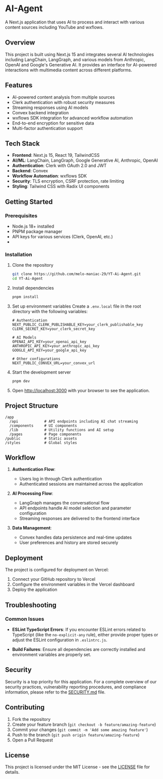 # AI-Agent

A Next.js application that uses AI to process and interact with various content sources including YouTube and wxflows.

## Overview

This project is built using Next.js 15 and integrates several AI technologies including LangChain, LangGraph, and various models from Anthropic, OpenAI and Google's Generative AI. It provides an interface for AI-powered interactions with multimedia content across different platforms.


## Features

- AI-powered content analysis from multiple sources
- Clerk authentication with robust security measures
- Streaming responses using AI models
- Convex backend integration
- wxflows SDK integration for advanced workflow automation
- End-to-end encryption for sensitive data
- Multi-factor authentication support

## Tech Stack

- **Frontend**: Next.js 15, React 19, TailwindCSS
- **AI/ML**: LangChain, LangGraph, Google Generative AI, Anthropic, OpenAI
- **Authentication**: Clerk with OAuth 2.0 and JWT
- **Backend**: Convex
- **Workflow Automation**: wxflows SDK
- **Security**: TLS encryption, CSRF protection, rate limiting
- **Styling**: Tailwind CSS with Radix UI components


## Getting Started

### Prerequisites

- Node.js 18+ installed
- PNPM package manager
- API keys for various services (Clerk, OpenAI, etc.)
- 

### Installation

1. Clone the repository
   ```bash
   git clone https://github.com/melo-maniac-29/YT-Ai-Agent.git
   cd YT-Ai-Agent
   ```

2. Install dependencies
   ```bash
   pnpm install
   ```

3. Set up environment variables
   Create a `.env.local` file in the root directory with the following variables:
   ```
   # Authentication
   NEXT_PUBLIC_CLERK_PUBLISHABLE_KEY=your_clerk_publishable_key
   CLERK_SECRET_KEY=your_clerk_secret_key
   
   # AI Models
   OPENAI_API_KEY=your_openai_api_key
   ANTHROPIC_API_KEY=your_anthropic_api_key
   GOOGLE_API_KEY=your_google_api_key
   
   # Other configurations
   NEXT_PUBLIC_CONVEX_URL=your_convex_url
   ```

4. Start the development server
   ```bash
   pnpm dev
   ```

5. Open [http://localhost:3000](http://localhost:3000) with your browser to see the application.

## Project Structure

```
/app
  /api            # API endpoints including AI chat streaming
  /components     # UI components
  /lib            # Utility functions and AI setup
  /pages          # Page components
/public           # Static assets
/styles           # Global styles
```

## Workflow

1. **Authentication Flow**:
   - Users log in through Clerk authentication
   - Authenticated sessions are maintained across the application

2. **AI Processing Flow**:
   - LangGraph manages the conversational flow
   - API endpoints handle AI model selection and parameter configuration
   - Streaming responses are delivered to the frontend interface

3. **Data Management**:
   - Convex handles data persistence and real-time updates
   - User preferences and history are stored securely

## Deployment

The project is configured for deployment on Vercel:

1. Connect your GitHub repository to Vercel
2. Configure the environment variables in the Vercel dashboard
3. Deploy the application

## Troubleshooting

### Common Issues

- **ESLint TypeScript Errors**: If you encounter ESLint errors related to TypeScript (like the `no-explicit-any` rule), either provide proper types or adjust the ESLint configuration in `.eslintrc.js`.

- **Build Failures**: Ensure all dependencies are correctly installed and environment variables are properly set.

## Security

Security is a top priority for this application. For a complete overview of our security practices, vulnerability reporting procedures, and compliance information, please refer to the [SECURITY.md](./SECURITY.md) file.

## Contributing

1. Fork the repository
2. Create your feature branch (`git checkout -b feature/amazing-feature`)
3. Commit your changes (`git commit -m 'Add some amazing feature'`)
4. Push to the branch (`git push origin feature/amazing-feature`)
5. Open a Pull Request

## License

This project is licensed under the MIT License - see the [LICENSE](./LICENSE) file for details.
